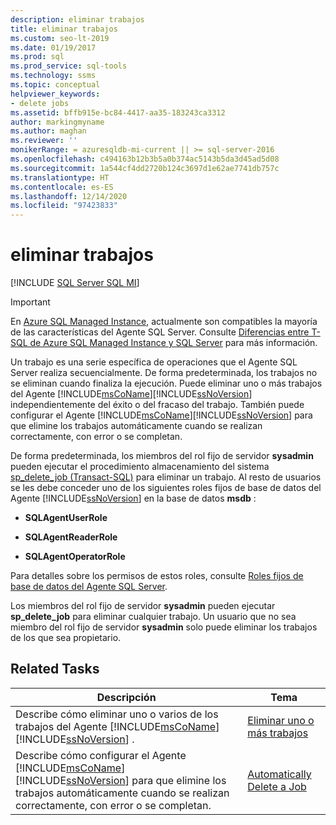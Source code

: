 ```yaml
---
description: eliminar trabajos
title: eliminar trabajos
ms.custom: seo-lt-2019
ms.date: 01/19/2017
ms.prod: sql
ms.prod_service: sql-tools
ms.technology: ssms
ms.topic: conceptual
helpviewer_keywords:
- delete jobs
ms.assetid: bffb915e-bc84-4417-aa35-183243ca3312
author: markingmyname
ms.author: maghan
ms.reviewer: ''
monikerRange: = azuresqldb-mi-current || >= sql-server-2016
ms.openlocfilehash: c494163b12b3b5a0b374ac5143b5da3d45ad5d08
ms.sourcegitcommit: 1a544cf4dd2720b124c3697d1e62ae7741db757c
ms.translationtype: HT
ms.contentlocale: es-ES
ms.lasthandoff: 12/14/2020
ms.locfileid: "97423833"
---
```

# <a name="delete-jobs"></a>eliminar trabajos
[!INCLUDE [SQL Server SQL MI](../../includes/applies-to-version/sql-asdbmi.md)]

> [!IMPORTANT]  
> En [Azure SQL Managed Instance](/azure/sql-database/sql-database-managed-instance), actualmente son compatibles la mayoría de las características del Agente SQL Server. Consulte [Diferencias entre T-SQL de Azure SQL Managed Instance y SQL Server](/azure/sql-database/sql-database-managed-instance-transact-sql-information#sql-server-agent) para más información.

Un trabajo es una serie específica de operaciones que el Agente SQL Server realiza secuencialmente. De forma predeterminada, los trabajos no se eliminan cuando finaliza la ejecución. Puede eliminar uno o más trabajos del Agente [!INCLUDE[msCoName](../../includes/msconame_md.md)][!INCLUDE[ssNoVersion](../../includes/ssnoversion-md.md)] independientemente del éxito o del fracaso del trabajo. También puede configurar el Agente [!INCLUDE[msCoName](../../includes/msconame_md.md)][!INCLUDE[ssNoVersion](../../includes/ssnoversion-md.md)] para que elimine los trabajos automáticamente cuando se realizan correctamente, con error o se completan.  
  
De forma predeterminada, los miembros del rol fijo de servidor **sysadmin** pueden ejecutar el procedimiento almacenamiento del sistema [sp_delete_job (Transact-SQL)](../../relational-databases/system-stored-procedures/sp-delete-job-transact-sql.md) para eliminar un trabajo. Al resto de usuarios se les debe conceder uno de los siguientes roles fijos de base de datos del Agente [!INCLUDE[ssNoVersion](../../includes/ssnoversion-md.md)] en la base de datos **msdb** :  
  
-   **SQLAgentUserRole**  
  
-   **SQLAgentReaderRole**  
  
-   **SQLAgentOperatorRole**  
  
Para detalles sobre los permisos de estos roles, consulte [Roles fijos de base de datos del Agente SQL Server](../../ssms/agent/sql-server-agent-fixed-database-roles.md).  
  
Los miembros del rol fijo de servidor **sysadmin** pueden ejecutar **sp_delete_job** para eliminar cualquier trabajo. Un usuario que no sea miembro del rol fijo de servidor **sysadmin** solo puede eliminar los trabajos de los que sea propietario.  
  
## <a name="related-tasks"></a>Related Tasks  
  
|Descripción|Tema|  
|-|-|   
|Describe cómo eliminar uno o varios de los trabajos del Agente [!INCLUDE[msCoName](../../includes/msconame_md.md)][!INCLUDE[ssNoVersion](../../includes/ssnoversion-md.md)] .|[Eliminar uno o más trabajos](../../ssms/agent/delete-one-or-more-jobs.md)|  
|Describe cómo configurar el Agente [!INCLUDE[msCoName](../../includes/msconame_md.md)][!INCLUDE[ssNoVersion](../../includes/ssnoversion-md.md)] para que elimine los trabajos automáticamente cuando se realizan correctamente, con error o se completan.|[Automatically Delete a Job](../../ssms/agent/automatically-delete-a-job.md)|  
